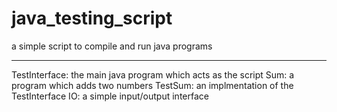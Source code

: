 # java_testing_script
a simple script to compile and run java programs

-----
TestInterface: the main java program which acts as the script
Sum: a program which adds two numbers
TestSum: an implmentation of the TestInterface
IO: a simple input/output interface
